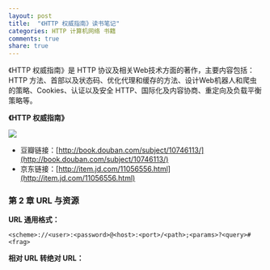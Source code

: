 ```yaml
---
layout: post
title:  "《HTTP 权威指南》读书笔记"
categories: HTTP 计算机网络 书籍
comments: true
share: true
---
```


<p class="lead">《HTTP 权威指南》是 HTTP 协议及相关Web技术方面的著作，主要内容包括：HTTP 方法、首部以及状态码、优化代理和缓存的方法、设计Web机器人和爬虫的策略、Cookies、认证以及安全 HTTP、国际化及内容协商、重定向及负载平衡策略等。</p>

**《HTTP 权威指南》**

![](https://img1.doubanio.com/mpic/s11329547.jpg)

- 豆瓣链接：[http://book.douban.com/subject/10746113/](http://book.douban.com/subject/10746113/)
- 京东链接：[http://item.jd.com/11056556.html](http://item.jd.com/11056556.html)

### 第 2 章 URL 与资源

**URL 通用格式：**

`<scheme>://<user>:<password>@<host>:<port>/<path>;<params>?<query>#<frag>`

**相对 URL 转绝对 URL：**
